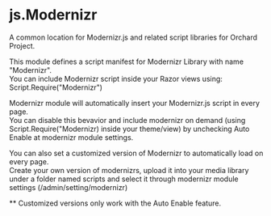 js.Modernizr
=============

A common location for Modernizr.js and related script libraries for Orchard Project.

This module defines a script manifest for Modernizr Library with name "Modernizr".<br>
You can include Modernizr script inside your Razor views using:<br>
Script.Require("Modernizr")<br>

Modernizr module will automatically insert your Modernizr.js script in every page.<br>
You can disable this bevavior and include modernizr on demand (using Script.Require("Modernizr) inside your theme/view) by unchecking Auto Enable at modernizr module settings.<br>

You can also set a customized version of Modernizr to automatically load on every page.<br>
Create your own version of modernizrs, upload it into your media library under a folder named scripts and select it through modernizr module settings (/admin/setting/modernizr)

** Customized versions only work with the Auto Enable feature.